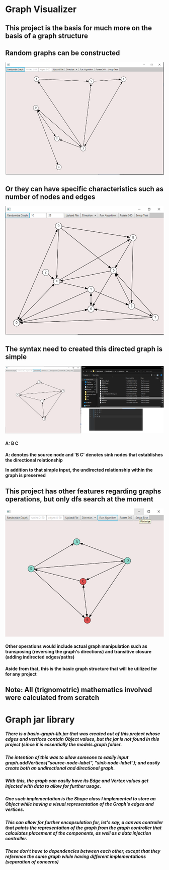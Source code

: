 <h1>Graph Visualizer</h1>
<h2>This project is the basis for much more on the basis of a graph structure</h3>

<h2>Random graphs can be constructed</h2>
<img src="images/random-graph.png">

<h2>Or they can have specific characteristics such as number of nodes and edges</h2>
<img src="images/random-graph-custom-inputs.png">

<h2>The syntax need to created this directed graph is simple</h2>
<img src="images/basic-inputs.png">

<h4>A: B C<h4>
<p>A: denotes the source node and 'B C' denotes sink nodes that establishes the directional relationship</p>
<p>In addition to that simple input, the undirected relationship within the graph is preserved</p>

<h2>This project has other features regarding graphs operations, but only dfs search at the moment</h3>
<img src="images/dfs-searching-algorithm.png">
<h4>Other operations would include actual graph manipulation such as transposing (reversing the graph's directions) and transitive closure (adding indirected edges/paths)</h4>

<h4>Aside from that, this is the basic graph structure that will be utilized for for any project</h4>
<h2>Note: All (trignometric) mathematics involved were calculated from scratch<h2>

<h1>Graph jar library</h2>
<h5>There is a basic-graph-lib.jar that was created out of this project whose edges and vertices contain Object values, but the jar is not found in this project (since it is essentially the models.graph folder.</h5>
<h5>The intention of this was to allow someone to easily input graph.addVertices("source-node-label", "sink-node-label"); and easily create both an undirectional and directional graph.</h5>
<h5>With this, the graph can easily have its Edge and Vertex values get injected with data to allow for further usage.<h5>
<h5>One such implementation is the Shape class I implemented to store an Object while having a visual representation of the Graph's edges and vertices.</h5>
<h5>This can allow for further encapsulation for, let's say, a canvas controller that paints the representation of the graph from the graph controller that calculates placement of the components, as well as a data injection controller.</h5>
<h5>These don't have to dependencies between each other, except that they reference the same graph while having different implementations (separation of concerns)</h5>
